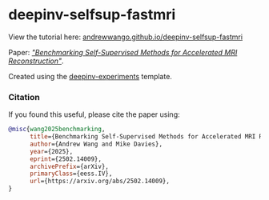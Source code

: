 # deepinv-selfsup-fastmri

View the tutorial here: [andrewwango.github.io/deepinv-selfsup-fastmri](https://andrewwango.github.io/deepinv-selfsup-fastmri/demo)

Paper: [_"Benchmarking Self-Supervised Methods for Accelerated MRI Reconstruction"_](https://arxiv.org/abs/2502.14009).

Created using the [deepinv-experiments](https://github.com/Andrewwango/deepinv-experiments) template.

### Citation

If you found this useful, please cite the paper using:

```bibtex
@misc{wang2025benchmarking,
      title={Benchmarking Self-Supervised Methods for Accelerated MRI Reconstruction}, 
      author={Andrew Wang and Mike Davies},
      year={2025},
      eprint={2502.14009},
      archivePrefix={arXiv},
      primaryClass={eess.IV},
      url={https://arxiv.org/abs/2502.14009}, 
}
```
